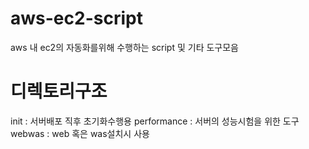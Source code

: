 # aws-ec2-script
aws 내 ec2의 자동화를위해 수행하는 script 및 기타 도구모음

# 디렉토리구조
init : 서버배포 직후 초기화수행용
performance : 서버의 성능시험을 위한 도구
webwas : web 혹은 was설치시 사용
